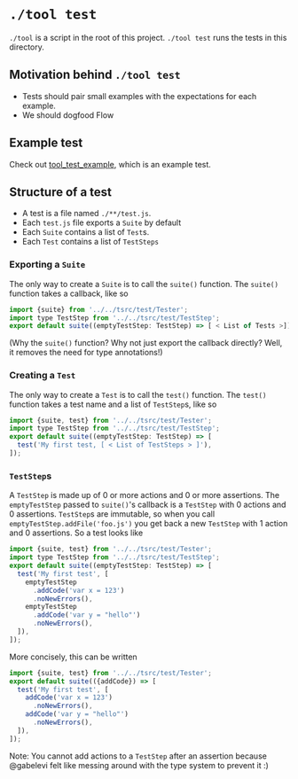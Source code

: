 # `./tool test`

`./tool` is a script in the root of this project. `./tool test` runs the tests in this directory.

## Motivation behind `./tool test`

* Tests should pair small examples with the expectations for each example.
* We should dogfood Flow

## Example test

Check out [tool_test_example](https://github.com/facebook/flow/blob/master/newtests/tool_test_example/test.js), which is an example test.

## Structure of a test

* A test is a file named `./**/test.js`.
* Each `test.js` file exports a `Suite` by default
* Each `Suite` contains a list of `Test`s.
* Each `Test` contains a list of `TestSteps`

### Exporting a `Suite`

The only way to create a `Suite` is to call the `suite()` function. The `suite()` function takes a callback, like so

```JavaScript
import {suite} from '../../tsrc/test/Tester';
import type TestStep from '../../tsrc/test/TestStep';
export default suite((emptyTestStep: TestStep) => [ < List of Tests >]);
```

(Why the `suite()` function? Why not just export the callback directly? Well, it removes the need for type annotations!)

### Creating a `Test`

The only way to create a `Test` is to call the `test()` function. The `test()` function takes a test name and a list of `TestStep`s, like so

```JavaScript
import {suite, test} from '../../tsrc/test/Tester';
import type TestStep from '../../tsrc/test/TestStep';
export default suite((emptyTestStep: TestStep) => [
  test('My first test, [ < List of TestSteps > ]'),
]);
```

### `TestStep`s

A `TestStep` is made up of 0 or more actions and 0 or more assertions. The `emptyTestStep` passed to `suite()`'s callback is a `TestStep` with 0 actions and 0 assertions. `TestStep`s are immutable, so when you call `emptyTestStep.addFile('foo.js')` you get back a new `TestStep` with 1 action and 0 assertions. So a test looks like

```JavaScript
import {suite, test} from '../../tsrc/test/Tester';
import type TestStep from '../../tsrc/test/TestStep';
export default suite((emptyTestStep: TestStep) => [
  test('My first test', [ 
    emptyTestStep
      .addCode('var x = 123')
      .noNewErrors(),
    emptyTestStep
      .addCode('var y = "hello"')
      .noNewErrors(),
  ]),
]);
```

More concisely, this can be written

```JavaScript
import {suite, test} from '../../tsrc/test/Tester';
export default suite(({addCode}) => [
  test('My first test', [ 
    addCode('var x = 123')
      .noNewErrors(),
    addCode('var y = "hello"')
      .noNewErrors(),
  ]),
]);
```

Note: You cannot add actions to a `TestStep` after an assertion because @gabelevi felt like messing around with the type system to prevent it :)
